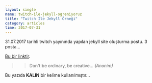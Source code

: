 ```yaml
--- 
layout: single 
name: twitch-ile-jekyll-ogreniyoruz
title: "Twitch İle Jekyll Örneği"
category: articles
time: 2017-07-31
---
```


31.07.2017 tarihli twitch yayınında yapılan jekyll site oluşturma postu. 3 posta...

[Bu bir linktir](http://aydinkabatas.github.io).

>> Don't be ordinary, be creative... *(Anonim)*

Bu yazıda **KALIN** bir kelime kullanılmıştır...

